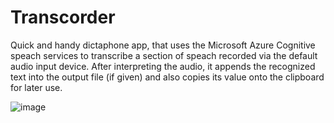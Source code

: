 # Transcorder

Quick and handy dictaphone app, that uses the Microsoft Azure Cognitive speach services to transcribe a section of speach recorded via the default audio input device.
After interpreting the audio, it appends the recognized text into the output file (if given) and also copies its value onto the clipboard for later use.

![image](https://user-images.githubusercontent.com/19837197/216838969-5d5a3b09-eec0-4f6a-aedf-48c76c1e4dd8.png)
